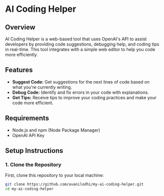 # AI Coding Helper

## Overview

AI Coding Helper is a web-based tool that uses OpenAI's API to assist developers by providing code suggestions, debugging help, and coding tips in real-time. This tool integrates with a simple web editor to help you code more efficiently.

## Features

- **Suggest Code:** Get suggestions for the next lines of code based on what you're currently writing.
- **Debug Code:** Identify and fix errors in your code with explanations.
- **Get Tips:** Receive tips to improve your coding practices and make your code more efficient.

## Requirements

- Node.js and npm (Node Package Manager)
- OpenAI API Key

## Setup Instructions

### 1. Clone the Repository

First, clone this repository to your local machine:

```bash
git clone https://github.com/avanilodhi/my-ai-coding-helper.git
cd my-ai-coding-helper
